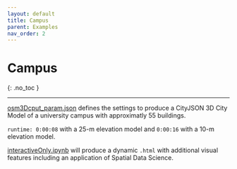 ```yaml
---
layout: default
title: Campus
parent: Examples
nav_order: 2
---
```


# Campus
{: .no_toc }

---

[osm3Dcput_param.json](https://github.com/AdrianKriger/geo3D/blob/main/osm3DCPUT_param.json) defines the settings to produce a CityJSON 3D City Model of a university campus with approximatly 55 buildings. 

`runtime: 0:00:08` with a 25-m elevation model and `0:00:16` with a 10-m elevation model.

[interactiveOnly.ipynb](https://github.com/AdrianKriger/geo3D/blob/main/interactiveOnly.ipynb) will produce a dynamic `.html` with additional visual features including an application of Spatial Data Science.
